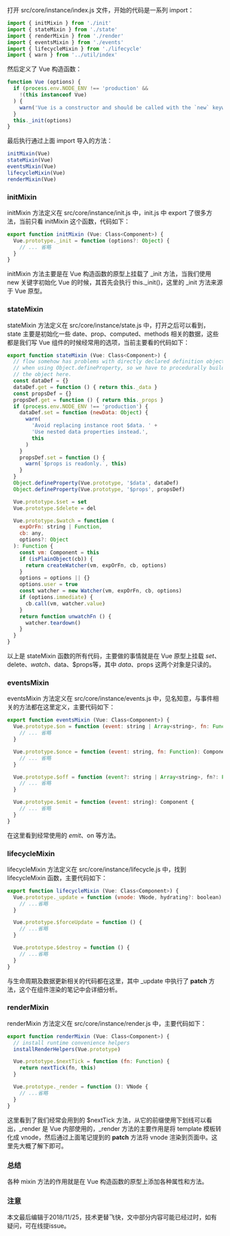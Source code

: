 打开 src/core/instance/index.js 文件，开始的代码是一系列 import：

``` javascript
import { initMixin } from './init'
import { stateMixin } from './state'
import { renderMixin } from './render'
import { eventsMixin } from './events'
import { lifecycleMixin } from './lifecycle'
import { warn } from '../util/index'
```

然后定义了 Vue 构造函数：

``` javascript
function Vue (options) {
  if (process.env.NODE_ENV !== 'production' &&
    !(this instanceof Vue)
  ) {
    warn('Vue is a constructor and should be called with the `new` keyword')
  }
  this._init(options)
}
```

最后执行通过上面 import 导入的方法：

``` javascript
initMixin(Vue)
stateMixin(Vue)
eventsMixin(Vue)
lifecycleMixin(Vue)
renderMixin(Vue)
```

### initMixin

initMixin 方法定义在 src/core/instance/init.js 中，init.js 中 export 了很多方法，当前只看 initMixin 这个函数，代码如下：

``` javascript
export function initMixin (Vue: Class<Component>) {
  Vue.prototype._init = function (options?: Object) {
    // ... 省略
  }
}
```

initMixin 方法主要是在 Vue 构造函数的原型上挂载了 _init 方法，当我们使用 new 关键字初始化 Vue 的时候，其首先会执行 this._init()，这里的 _init 方法来源于 Vue 原型。

### stateMixin

stateMixin 方法定义在 src/core/instance/state.js 中，打开之后可以看到，state 主要是初始化一些 date、prop、computed、methods 相关的数据，这些都是我们写 Vue 组件的时候经常用的选项，当前主要看的代码如下：

``` javascript
export function stateMixin (Vue: Class<Component>) {
  // flow somehow has problems with directly declared definition object
  // when using Object.defineProperty, so we have to procedurally build up
  // the object here.
  const dataDef = {}
  dataDef.get = function () { return this._data }
  const propsDef = {}
  propsDef.get = function () { return this._props }
  if (process.env.NODE_ENV !== 'production') {
    dataDef.set = function (newData: Object) {
      warn(
        'Avoid replacing instance root $data. ' +
        'Use nested data properties instead.',
        this
      )
    }
    propsDef.set = function () {
      warn(`$props is readonly.`, this)
    }
  }
  Object.defineProperty(Vue.prototype, '$data', dataDef)
  Object.defineProperty(Vue.prototype, '$props', propsDef)

  Vue.prototype.$set = set
  Vue.prototype.$delete = del

  Vue.prototype.$watch = function (
    expOrFn: string | Function,
    cb: any,
    options?: Object
  ): Function {
    const vm: Component = this
    if (isPlainObject(cb)) {
      return createWatcher(vm, expOrFn, cb, options)
    }
    options = options || {}
    options.user = true
    const watcher = new Watcher(vm, expOrFn, cb, options)
    if (options.immediate) {
      cb.call(vm, watcher.value)
    }
    return function unwatchFn () {
      watcher.teardown()
    }
  }
}
```

以上是 stateMixin 函数的所有代码，主要做的事情就是在 Vue 原型上挂载 $set、$delete、$watch、$data、$props等，其中 $data、$props 这两个对象是只读的。

### eventsMixin

eventsMixin 方法定义在 src/core/instance/events.js 中，见名知意，与事件相关的方法都在这里定义，主要代码如下：

``` javascript
export function eventsMixin (Vue: Class<Component>) {
  Vue.prototype.$on = function (event: string | Array<string>, fn: Function): Component {
    // ... 省略
  }

  Vue.prototype.$once = function (event: string, fn: Function): Component {
    // ... 省略
  }

  Vue.prototype.$off = function (event?: string | Array<string>, fn?: Function): Component {
    // ... 省略
  }

  Vue.prototype.$emit = function (event: string): Component {
    // ... 省略
  }
}
```

在这里看到经常使用的 $emit、$on 等方法。

### lifecycleMixin

lifecycleMixin 方法定义在 src/core/instance/lifecycle.js 中，找到 lifecycleMixin 函数，主要代码如下：

``` javascript
export function lifecycleMixin (Vue: Class<Component>) {
  Vue.prototype._update = function (vnode: VNode, hydrating?: boolean) {
    // ...省略
  }

  Vue.prototype.$forceUpdate = function () {
    // ...省略
  }

  Vue.prototype.$destroy = function () {
    // ...省略
  }
}
```

与生命周期及数据更新相关的代码都在这里，其中 _update 中执行了 __patch__ 方法，这个在组件渲染的笔记中会详细分析。

### renderMixin

renderMixin 方法定义在 src/core/instance/render.js 中，主要代码如下：

``` javascript
export function renderMixin (Vue: Class<Component>) {
  // install runtime convenience helpers
  installRenderHelpers(Vue.prototype)

  Vue.prototype.$nextTick = function (fn: Function) {
    return nextTick(fn, this)
  }

  Vue.prototype._render = function (): VNode {
    // ...省略
  }
}
```

这里看到了我们经常会用到的 $nextTick 方法，从它的前缀使用下划线可以看出，_render 是 Vue 内部使用的，_render 方法的主要作用是将 template 模板转化成 vnode，然后通过上面笔记提到的 __patch__ 方法将 vnode 渲染到页面中。这里先大概了解下即可。

### 总结

各种 mixin 方法的作用就是在 Vue 构造函数的原型上添加各种属性和方法。

### 注意
本文最后编辑于2018/11/25，技术更替飞快，文中部分内容可能已经过时，如有疑问，可在线提issue。